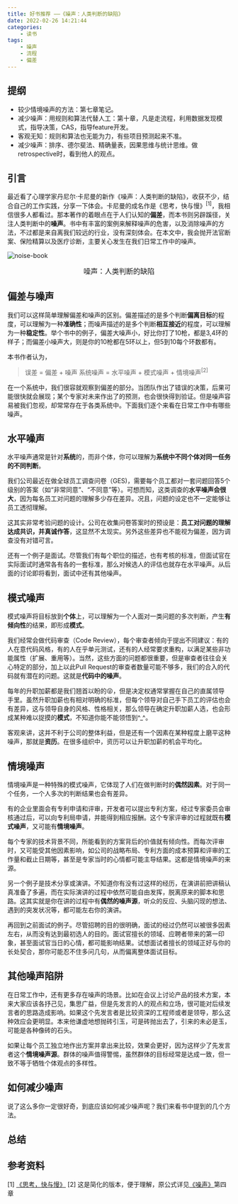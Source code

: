 ```yaml
---
title: 好书推荐 ——《噪声：人类判断的缺陷》
date: 2022-02-26 14:21:44
categories:
    - 读书
tags:
    - 噪声
    - 流程
    - 偏差
---
```

## 提纲
- 较少情境噪声的方法：第七章笔记。
- 减少噪声：用规则和算法代替人工：第十章，凡是走流程，利用数据发现模式，指导决策，CAS，指导feature开发。
- 客观无知：规则和算法也无能为力，有些项目预测起来不准。
- 减少噪声：排序、德尔斐法、精确量表，因果思维与统计思维。做retrospective时，看到他人的观点。

## 引言
最近看了心理学家丹尼尔·卡尼曼的新作《噪声：人类判断的缺陷》，收获不少，结合自己的工作实践，分享一下体会。卡尼曼的成名作是《思考，快与慢》<sup>[1]</sup>，我相信很多人都看过。那本著作的着眼点在于人们认知的**偏差**，而本书则另辟蹊径，关注人类判断中的**噪声**。书中有丰富的案例来解释噪声的危害，以及消除噪声的方法，不过都是来自离我们较远的行业，没有深刻体会。在本文中，我会抛开法官断案、保险精算以及医疗诊断，主要关心发生在我们日常工作中的噪声。

![noise-book](noise-book.jpg)
<center><div style="font-size:16px;">噪声：人类判断的缺陷</div></center>
<!--more-->

## 偏差与噪声
我们可以这样简单理解偏差和噪声的区别。偏差描述的是多个判断**偏离目标**的程度，可以理解为一种**准确性**；而噪声描述的是多个判断**相互接近**的程度，可以理解为一种**稳定性**。举个书中的例子，偏差大噪声小，好比你打了10枪，都是3,4环的样子；而偏差小噪声大，则是你的10枪都在5环以上，但5到10每个环数都有。

本书作者认为，
> 误差 = 偏差 + 噪声
> 系统噪声 = 水平噪声 + 模式噪声 + 情境噪声<sup>[2]</sup>

在一个系统中，我们很容就观察到偏差的部分。当团队作出了错误的决策，后果可能很快就会展现；某个专家对未来作出了的预测，也会很快得到验证。但是噪声容易被我们忽视，却常常存在于各类系统中。下面我们逐个来看在日常工作中有哪些噪声。

## 水平噪声
水平噪声通常是针对**系统**的，而非个体，你可以理解为**系统中不同个体对同一任务的不同判断**。

我们公司最近在做全球员工调查问卷（GES)，需要每个员工都对一套问题回答5个级别的答案（如“非常同意”、“不同意”等）。可想而知，这类调查的**水平噪声会很大**，因为每名员工对问题的理解多少存在差异。况且，问题的设定也不一定能够让员工透彻理解。

这其实非常考验问题的设计。公司在收集问卷答案时的预设是：**员工对问题的理解达成共识，并真诚作答**，这显然不太现实。另外这些差异也不能视为偏差，因为调查没有对错可言。

还有一个例子是面试。尽管我们有每个职位的描述，也有考核的标准，但面试官在实际面试时通常各有各的一套标准，那么对候选人的评估也就存在水平噪声。从后面的讨论即将看到，面试中还有其他噪声。

## 模式噪声
模式噪声将目标放到**个体**上，可以理解为一个人面对一类问题的多次判断，产生**有倾向性**的结果，即形成**模式**。

我们经常会做代码审查（Code Review），每个审查者倾向于提出不同建议：有的人在意代码风格，有的人在乎单元测试，还有的人经常要求重构，以满足某些非功能属性（扩展、重用等）。当然，这些方面的问题都很重要，但是审查者往往会关心特定的部分，加上以此Pull Request的审查者数量可能不够多，我们的合入的代码就有潜在的问题。这就是**代码中的噪声**。

每年的升职加薪都是我们翘首以盼的😝，但是决定权通常掌握在自己的直属领导手里。虽然升职加薪也有相对明确的标准，但每个领导对自己手下员工的评估也会有差异，这与领导自身的风格、性格相关，那么领导在确定升职加薪人选，也会形成某种难以捉摸的**模式**，不知道你能不能领悟到^_^。

客观来讲，这并不利于公司的整体利益，但是还有一个因素在某种程度上磨平这种噪声，那就是**资历**。在很多组织中，资历可以让升职加薪的机会平均化。

## 情境噪声
情境噪声是一种特殊的模式噪声，它体现了人们在做判断时的**偶然因素**。对于同一个任务，一个人多次的判断结果也会有差异。

有的企业里面会有专利申请和评审，开发者可以提出专利方案，经过专家委员会审核通过后，可以向专利局申请，并能得到相应报酬。这个专家评审的过程就既有**模式噪声**，又可能有**情境噪声**。

每个专家的技术背景不同，所能看到的方案背后的价值就有倾向性。而每次评审时，又可能受其他因素影响，如公司的战略布局、专利方面的成本预算和评审的工作量和截止日期等，甚至是专家当时的心情都可能主导结果。这都是情境噪声的来源。

另一个例子是技术分享或演讲。不知道你有没有过这样的经历，在演讲前把讲稿认真准备了多遍，而在实际演讲的过程中依然可能自由发挥，脱离原来的脚本和思路。这其实就是你在讲的过程中有**偶然的噪声源**，听众的反应、头脑闪现的想法、遇到的突发状况等，都可能左右你的演讲。

再回到之前面试的例子。尽管招聘的目的很明确，面试的经过仍然可以被很多因素左右，从而没有达到最初选人的目的。面试官擅长的领域、应聘者带来的第一印象，甚至面试官当日的心情，都可能影响结果。试想面试者擅长的领域正好与你的长处契合，那你可能忍不住多问几句，从而偏离整体面试目标。

## 其他噪声陷阱
在日常工作中，还有更多存在噪声的场景。比如在会议上讨论产品的技术方案，本来大家应该各抒己见，集思广益，但是先发言的人的观点和立场，很可能对后续发言者的思路造成影响。如果这个先发言者是比较资深的工程师或者是领导，那么这种效应会更明显。本来他谦虚地想抛砖引玉，可是砖抛出去了，引来的未必是玉，可能是各种像砖的石头。

如果让每个员工独立地作出方案并拿出来比较，效果会更好，因为这样少了先发言者这个**情境噪声源**。群体的噪声值得警惕，虽然群体的目标经常是达成一致，但一致不等于牺牲个体观点的多样性。

## 如何减少噪声
说了这么多你一定很好奇，到底应该如何减少噪声呢？我们来看书中提到的几个方法。

## 总结

## 参考资料
[1] [《思考，快与慢》](https://book.douban.com/subject/10785583/)
[2] 这是简化的版本，便于理解，原公式详见[《噪声》](https://book.douban.com/subject/35541399/)第四章